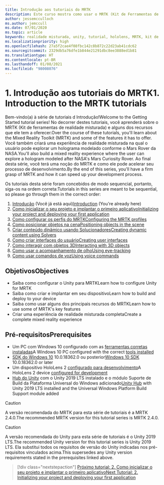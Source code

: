```yaml
---
title: Introdução aos tutoriais do MRTK
description: Este curso mostra como usar o MRTK (Kit de Ferramentas de Realidade Misturada) para criar um aplicativo de realidade misturada do zero.
author: jessemcculloch
ms.author: jemccull
ms.date: 07/01/2020
ms.topic: article
keywords: realidade misturada, unity, tutorial, hololens, MRTK, kit de ferramentas de realidade misturada, solucionadores, acompanhamento do olho, comandos de voz
ms.localizationpriority: high
ms.openlocfilehash: 27a5f2cae4f08fbc142c8b872c22d23ab41cdc62
ms.sourcegitcommit: 2329db5a76dfe1b844e21291dbc8ee3888ed1b81
ms.translationtype: HT
ms.contentlocale: pt-BR
ms.lasthandoff: 01/08/2021
ms.locfileid: "98008076"
---
```

# <a name="1-introduction-to-the-mrtk-tutorials"></a><span data-ttu-id="192ac-104">1. Introdução aos tutoriais do MRTK</span><span class="sxs-lookup"><span data-stu-id="192ac-104">1. Introduction to the MRTK tutorials</span></span>

<span data-ttu-id="192ac-105">Bem-vindo(a) à série de tutoriais d Introdução!</span><span class="sxs-lookup"><span data-stu-id="192ac-105">Welcome to the Getting Started tutorial series!</span></span> <span data-ttu-id="192ac-106">No decorrer destes tutoriais, você aprenderá sobre o MRTK (Kit de ferramentas de realidade misturada) e alguns dos recursos que ele tem a oferecer.</span><span class="sxs-lookup"><span data-stu-id="192ac-106">Over the course of these tutorials, you'll learn about the Mixed Reality Toolkit (MRTK) and some of the features it has to offer.</span></span> <span data-ttu-id="192ac-107">Você também criará uma experiência de realidade misturada na qual o usuário pode explorar um holograma modelado conforme o Mars Rover da NASA.</span><span class="sxs-lookup"><span data-stu-id="192ac-107">You'll also build a mixed reality experience where the user can explore a hologram modeled after NASA's Mars Curiosity Rover.</span></span> <span data-ttu-id="192ac-108">Ao final desta série, você terá uma noção do MRTK e como ele pode acelerar seu processo de desenvolvimento.</span><span class="sxs-lookup"><span data-stu-id="192ac-108">By the end of this series, you'll have a firm grasp of MRTK and how it can speed up your development process.</span></span>

<span data-ttu-id="192ac-109">Os tutoriais desta série foram concebidos de modo sequencial, portanto, siga-os na ordem correta:</span><span class="sxs-lookup"><span data-stu-id="192ac-109">Tutorials in this series are meant to be sequential, so please go through them in the correct order:</span></span>

1. <span data-ttu-id="192ac-110">[Introdução](mr-learning-base-01.md) (Você já está aqui)</span><span class="sxs-lookup"><span data-stu-id="192ac-110">[Introduction](mr-learning-base-01.md) (You're already here)</span></span>
2. [<span data-ttu-id="192ac-111">Como inicializar o seu projeto e implantar o primeiro aplicativo</span><span class="sxs-lookup"><span data-stu-id="192ac-111">Initializing your project and deploying your first application</span></span>](mr-learning-base-02.md)
3. [<span data-ttu-id="192ac-112">Como configurar os perfis do MRTK</span><span class="sxs-lookup"><span data-stu-id="192ac-112">Configuring the MRTK profiles</span></span>](mr-learning-base-03.md)
4. [<span data-ttu-id="192ac-113">Como posicionar objetos na cena</span><span class="sxs-lookup"><span data-stu-id="192ac-113">Positioning objects in the scene</span></span>](mr-learning-base-04.md)
5. [<span data-ttu-id="192ac-114">Criar conteúdo dinâmico usando Solucionadores</span><span class="sxs-lookup"><span data-stu-id="192ac-114">Creating dynamic content using Solvers</span></span>](mr-learning-base-05.md)
6. [<span data-ttu-id="192ac-115">Como criar interfaces do usuário</span><span class="sxs-lookup"><span data-stu-id="192ac-115">Creating user interfaces</span></span>](mr-learning-base-06.md)
7. [<span data-ttu-id="192ac-116">Como interagir com objetos 3D</span><span class="sxs-lookup"><span data-stu-id="192ac-116">Interacting with 3D objects</span></span>](mr-learning-base-07.md)
8. [<span data-ttu-id="192ac-117">Como usar o acompanhamento de olho</span><span class="sxs-lookup"><span data-stu-id="192ac-117">Using eye-tracking</span></span>](mr-learning-base-08.md)
9. [<span data-ttu-id="192ac-118">Como usar comandos de voz</span><span class="sxs-lookup"><span data-stu-id="192ac-118">Using voice commands</span></span>](mr-learning-base-09.md)

## <a name="objectives"></a><span data-ttu-id="192ac-119">Objetivos</span><span class="sxs-lookup"><span data-stu-id="192ac-119">Objectives</span></span>

* <span data-ttu-id="192ac-120">Saiba como configurar o Unity para MRTK</span><span class="sxs-lookup"><span data-stu-id="192ac-120">Learn how to configure Unity for MRTK</span></span>
* <span data-ttu-id="192ac-121">Saiba como criar e implantar em seu dispositivo</span><span class="sxs-lookup"><span data-stu-id="192ac-121">Learn how to build and deploy to your device</span></span>
* <span data-ttu-id="192ac-122">Saiba como usar alguns dos principais recursos do MRTK</span><span class="sxs-lookup"><span data-stu-id="192ac-122">Learn how to use some of MRTK's key features</span></span>
* <span data-ttu-id="192ac-123">Criar uma experiência de realidade misturada completa</span><span class="sxs-lookup"><span data-stu-id="192ac-123">Create a complete mixed reality experience</span></span>

## <a name="prerequisites"></a><span data-ttu-id="192ac-124">Pré-requisitos</span><span class="sxs-lookup"><span data-stu-id="192ac-124">Prerequisites</span></span>

* <span data-ttu-id="192ac-125">Um PC com Windows 10 configurado com as [ferramentas corretas instaladas](../../install-the-tools.md)</span><span class="sxs-lookup"><span data-stu-id="192ac-125">A Windows 10 PC configured with the correct [tools installed](../../install-the-tools.md)</span></span>
* <span data-ttu-id="192ac-126">[SDK do Windows 10](https://developer.microsoft.com/windows/downloads/windows-10-sdk/) 10.0.18362.0 ou posterior</span><span class="sxs-lookup"><span data-stu-id="192ac-126">[Windows 10 SDK](https://developer.microsoft.com/windows/downloads/windows-10-sdk/) 10.0.18362.0 or later</span></span>
* <span data-ttu-id="192ac-127">Um dispositivo HoloLens 2 [configurado para desenvolvimento](../../platform-capabilities-and-apis/using-visual-studio.md#enabling-developer-mode)</span><span class="sxs-lookup"><span data-stu-id="192ac-127">A HoloLens 2 device [configured for development](../../platform-capabilities-and-apis/using-visual-studio.md#enabling-developer-mode)</span></span>
* <span data-ttu-id="192ac-128"><a href="https://docs.unity3d.com/Manual/GettingStartedInstallingHub.html" target="_blank">Hub do Unity</a> com o Unity 2019 LTS instalado e o módulo Suporte de Build da Plataforma Universal do Windows adicionado</span><span class="sxs-lookup"><span data-stu-id="192ac-128"><a href="https://docs.unity3d.com/Manual/GettingStartedInstallingHub.html" target="_blank">Unity Hub</a> with Unity 2019 LTS installed and the Universal Windows Platform Build Support module added</span></span>

> [!CAUTION]
> <span data-ttu-id="192ac-129">A versão recomendada do MRTK para esta série de tutoriais é a MRTK 2.4.0.</span><span class="sxs-lookup"><span data-stu-id="192ac-129">The recommended MRTK version for this tutorial series is MRTK 2.4.0.</span></span>

> [!CAUTION]
> <span data-ttu-id="192ac-130">A versão recomendada do Unity para esta série de tutoriais é o Unity 2019 LTS.</span><span class="sxs-lookup"><span data-stu-id="192ac-130">The recommended Unity version for this tutorial series is Unity 2019 LTS.</span></span> <span data-ttu-id="192ac-131">Ela substitui todos os requisitos de versão do Unity indicadas nos pré-requisitos vinculados acima.</span><span class="sxs-lookup"><span data-stu-id="192ac-131">This supersedes any Unity version requirements stated in the prerequisites linked above.</span></span>

> [!div class="nextstepaction"]
> [<span data-ttu-id="192ac-132">Próximo tutorial: 2. Como inicializar o seu projeto e implantar o primeiro aplicativo</span><span class="sxs-lookup"><span data-stu-id="192ac-132">Next Tutorial: 2. Initializing your project and deploying your first application</span></span>](mr-learning-base-02.md)

